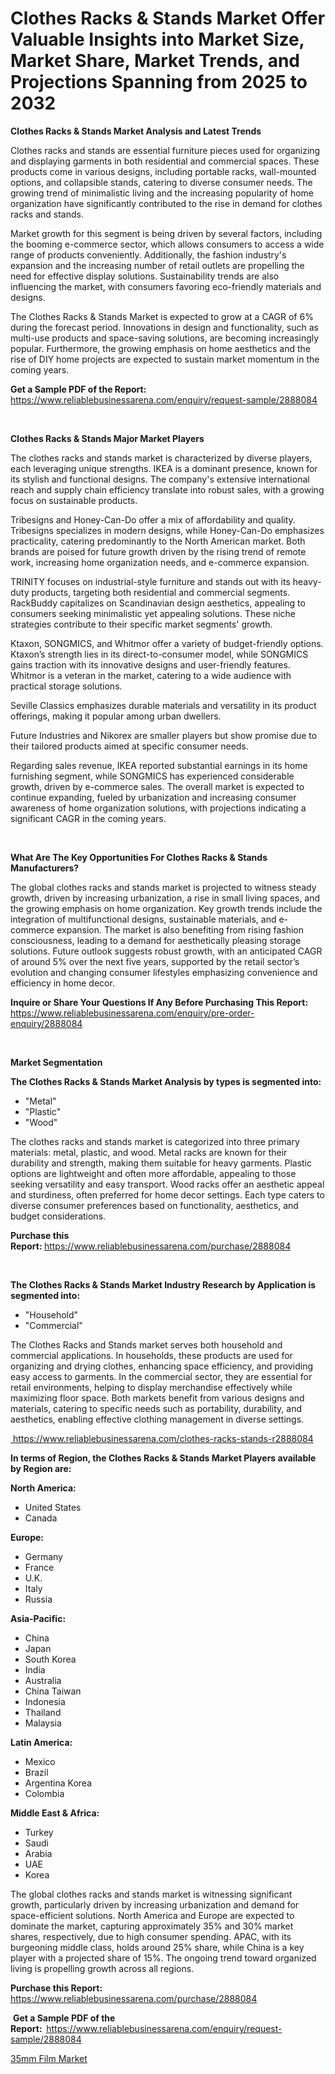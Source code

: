 <p><h1>Clothes Racks & Stands Market Offer Valuable Insights into Market Size, Market Share, Market Trends, and Projections Spanning from 2025 to 2032</h1></p><p><strong>Clothes Racks & Stands Market Analysis and Latest Trends</strong></p>
<p><p>Clothes racks and stands are essential furniture pieces used for organizing and displaying garments in both residential and commercial spaces. These products come in various designs, including portable racks, wall-mounted options, and collapsible stands, catering to diverse consumer needs. The growing trend of minimalistic living and the increasing popularity of home organization have significantly contributed to the rise in demand for clothes racks and stands.</p><p>Market growth for this segment is being driven by several factors, including the booming e-commerce sector, which allows consumers to access a wide range of products conveniently. Additionally, the fashion industry's expansion and the increasing number of retail outlets are propelling the need for effective display solutions. Sustainability trends are also influencing the market, with consumers favoring eco-friendly materials and designs.</p><p>The Clothes Racks & Stands Market is expected to grow at a CAGR of 6% during the forecast period. Innovations in design and functionality, such as multi-use products and space-saving solutions, are becoming increasingly popular. Furthermore, the growing emphasis on home aesthetics and the rise of DIY home projects are expected to sustain market momentum in the coming years.</p></p>
<p><strong>Get a Sample PDF of the Report:&nbsp;</strong> <a href="https://www.reliablebusinessarena.com/enquiry/request-sample/2888084?utm_campaign=2396&utm_medium=2&utm_source=Github&utm_content=ia&utm_term=14032025&utm_id=clothes-racks-stands">https://www.reliablebusinessarena.com/enquiry/request-sample/2888084</a></p>
<p>&nbsp;</p>
<p><strong>Clothes Racks & Stands Major Market Players</strong></p>
<p><p>The clothes racks and stands market is characterized by diverse players, each leveraging unique strengths. IKEA is a dominant presence, known for its stylish and functional designs. The company's extensive international reach and supply chain efficiency translate into robust sales, with a growing focus on sustainable products.</p><p>Tribesigns and Honey-Can-Do offer a mix of affordability and quality. Tribesigns specializes in modern designs, while Honey-Can-Do emphasizes practicality, catering predominantly to the North American market. Both brands are poised for future growth driven by the rising trend of remote work, increasing home organization needs, and e-commerce expansion.</p><p>TRINITY focuses on industrial-style furniture and stands out with its heavy-duty products, targeting both residential and commercial segments. RackBuddy capitalizes on Scandinavian design aesthetics, appealing to consumers seeking minimalistic yet appealing solutions. These niche strategies contribute to their specific market segments' growth.</p><p>Ktaxon, SONGMICS, and Whitmor offer a variety of budget-friendly options. Ktaxon’s strength lies in its direct-to-consumer model, while SONGMICS gains traction with its innovative designs and user-friendly features. Whitmor is a veteran in the market, catering to a wide audience with practical storage solutions.</p><p>Seville Classics emphasizes durable materials and versatility in its product offerings, making it popular among urban dwellers.</p><p>Future Industries and Nikorex are smaller players but show promise due to their tailored products aimed at specific consumer needs.</p><p>Regarding sales revenue, IKEA reported substantial earnings in its home furnishing segment, while SONGMICS has experienced considerable growth, driven by e-commerce sales. The overall market is expected to continue expanding, fueled by urbanization and increasing consumer awareness of home organization solutions, with projections indicating a significant CAGR in the coming years.</p></p>
<p>&nbsp;</p>
<p><strong>What Are The Key Opportunities For Clothes Racks & Stands Manufacturers?</strong></p>
<p><p>The global clothes racks and stands market is projected to witness steady growth, driven by increasing urbanization, a rise in small living spaces, and the growing emphasis on home organization. Key growth trends include the integration of multifunctional designs, sustainable materials, and e-commerce expansion. The market is also benefiting from rising fashion consciousness, leading to a demand for aesthetically pleasing storage solutions. Future outlook suggests robust growth, with an anticipated CAGR of around 5% over the next five years, supported by the retail sector’s evolution and changing consumer lifestyles emphasizing convenience and efficiency in home decor.</p></p>
<p><strong>Inquire or Share Your Questions If Any Before Purchasing This Report:</strong> <a href="https://www.reliablebusinessarena.com/enquiry/pre-order-enquiry/2888084?utm_campaign=2396&utm_medium=2&utm_source=Github&utm_content=ia&utm_term=14032025&utm_id=clothes-racks-stands">https://www.reliablebusinessarena.com/enquiry/pre-order-enquiry/2888084</a></p>
<p>&nbsp;</p>
<p><strong>Market Segmentation</strong></p>
<p><strong>The Clothes Racks & Stands Market Analysis by types is segmented into:</strong></p>
<p><ul><li>"Metal"</li><li>"Plastic"</li><li>"Wood"</li></ul></p>
<p><p>The clothes racks and stands market is categorized into three primary materials: metal, plastic, and wood. Metal racks are known for their durability and strength, making them suitable for heavy garments. Plastic options are lightweight and often more affordable, appealing to those seeking versatility and easy transport. Wood racks offer an aesthetic appeal and sturdiness, often preferred for home decor settings. Each type caters to diverse consumer preferences based on functionality, aesthetics, and budget considerations.</p></p>
<p><strong>Purchase this Report:&nbsp;</strong><a href="https://www.reliablebusinessarena.com/purchase/2888084?utm_campaign=2396&utm_medium=2&utm_source=Github&utm_content=ia&utm_term=14032025&utm_id=clothes-racks-stands">https://www.reliablebusinessarena.com/purchase/2888084</a></p>
<p>&nbsp;</p>
<p><strong>The Clothes Racks & Stands Market Industry Research by Application is segmented into:</strong></p>
<p><ul><li>"Household"</li><li>"Commercial"</li></ul></p>
<p><p>The Clothes Racks and Stands market serves both household and commercial applications. In households, these products are used for organizing and drying clothes, enhancing space efficiency, and providing easy access to garments. In the commercial sector, they are essential for retail environments, helping to display merchandise effectively while maximizing floor space. Both markets benefit from various designs and materials, catering to specific needs such as portability, durability, and aesthetics, enabling effective clothing management in diverse settings.</p></p>
<p><a href="https://www.reliablebusinessarena.com/clothes-racks-stands-r2888084?utm_campaign=2396&utm_medium=2&utm_source=Github&utm_content=ia&utm_term=14032025&utm_id=clothes-racks-stands">&nbsp;https://www.reliablebusinessarena.com/clothes-racks-stands-r2888084</a></p>
<p><strong>In terms of Region, the Clothes Racks & Stands Market Players available by Region are:</strong></p>
<p>
    <p> <strong> North America: </strong>
        <ul>
            <li>United States</li>
            <li>Canada</li>
        </ul>
        </p> 
    <p> <strong> Europe: </strong>
        <ul>
            <li>Germany</li>
            <li>France</li>
            <li>U.K.</li>
            <li>Italy</li>
            <li>Russia</li>
        </ul>
        </p> 
    <p> <strong> Asia-Pacific: </strong>
        <ul>
            <li>China</li>
            <li>Japan</li>
            <li>South Korea</li>
            <li>India</li>
            <li>Australia</li>
            <li>China Taiwan</li>
            <li>Indonesia</li>
            <li>Thailand</li>
            <li>Malaysia</li>
        </ul>
        </p> 
    <p> <strong> Latin America: </strong>
        <ul>
            <li>Mexico</li>
            <li>Brazil</li>
            <li>Argentina Korea</li>
            <li>Colombia</li>
        </ul>
        </p> 
    <p> <strong> Middle East & Africa: </strong>
        <ul>
            <li>Turkey</li>
            <li>Saudi</li>
            <li>Arabia</li>
            <li>UAE</li>
            <li>Korea</li>
        </ul>
    </p>
    </p>
<p><p>The global clothes racks and stands market is witnessing significant growth, particularly driven by increasing urbanization and demand for space-efficient solutions. North America and Europe are expected to dominate the market, capturing approximately 35% and 30% market shares, respectively, due to high consumer spending. APAC, with its burgeoning middle class, holds around 25% share, while China is a key player with a projected share of 15%. The ongoing trend toward organized living is propelling growth across all regions.</p></p>
<p><strong>Purchase this Report: </strong><a href="https://www.reliablebusinessarena.com/purchase/2888084?utm_campaign=2396&utm_medium=2&utm_source=Github&utm_content=ia&utm_term=14032025&utm_id=clothes-racks-stands">https://www.reliablebusinessarena.com/purchase/2888084</a></p>
<p>&nbsp;<strong>Get a Sample PDF of the Report:&nbsp;&nbsp;</strong><a href="https://www.reliablebusinessarena.com/enquiry/request-sample/2888084?utm_campaign=2396&utm_medium=2&utm_source=Github&utm_content=ia&utm_term=14032025&utm_id=clothes-racks-stands">https://www.reliablebusinessarena.com/enquiry/request-sample/2888084</a></p>
<p><strong></strong></p>
<p><p><a href="https://github.com/ilonaenterline65/Market-Research-Report-List-1/blob/main/35mm-film-market.md?utm_campaign=2396&utm_medium=2&utm_source=Github&utm_content=ia&utm_term=14032025&utm_id=clothes-racks-stands">35mm Film Market</a></p></p>